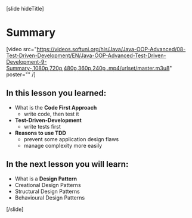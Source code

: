 [slide hideTitle]

# Summary

[video src="https://videos.softuni.org/hls/Java/Java-OOP-Advanced/08-Test-Driven-Development/EN/Java-OOP-Advanced-Test-Driven-Development-9-Summary-,1080p,720p,480p,360p,240p,.mp4/urlset/master.m3u8" poster="" /]

## In this lesson you learned:

- What is the **Code First Approach**
  - write code, then test it
- **Test-Driven-Development**
  - write tests first 
- **Reasons to use TDD**
  - prevent some application design flaws
  - manage complexity more easily

## In the next lesson you will learn:

- What is a **Design Pattern**
- Creational Design Patterns
- Structural Design Patterns
- Behavioural Design Patterns

[/slide]
